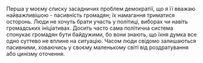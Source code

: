 Перша у моєму списку засадничих проблем демократії, що я її вважаю найважливішою - пасивність громадян; їх намагання триматися осторонь. Люди не хочуть брати участь у політиці, виборах чи навіть громадських ініціативах. Досить часто сама політична система спонукає громадян бути байдужими, бо вони знають, що їхня думка все одно суттево не вплине на ситуацію. Часом люди свідомо залишаються пасивними, ховаючись у своєму маленькому світі від роздратування або цинізму оточення.